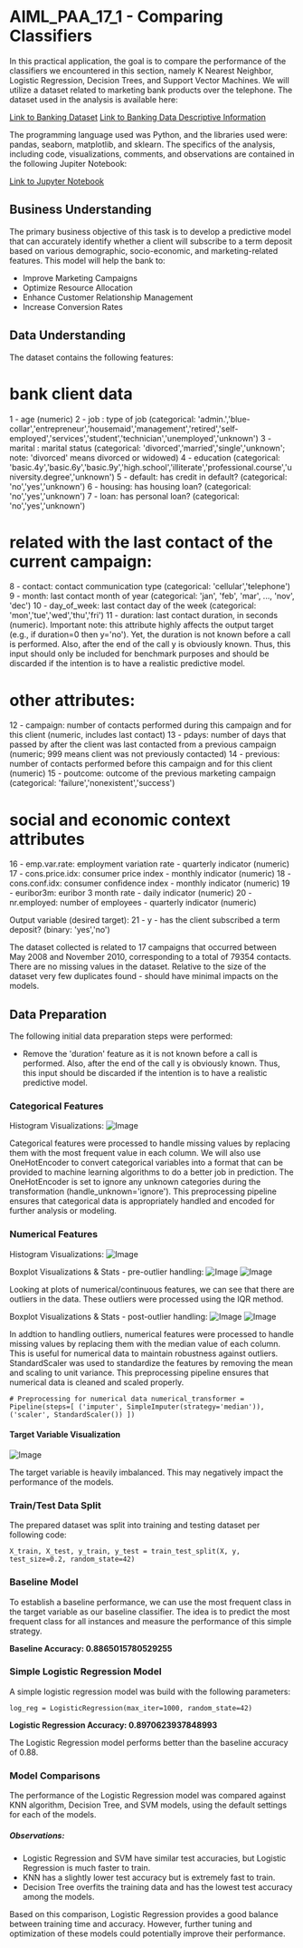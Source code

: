 # AIML_PAA_17_1 - Comparing Classifiers

In this practical application, the goal is to compare the performance of the classifiers we encountered in this section, namely K Nearest Neighbor, Logistic Regression, Decision Trees, and Support Vector Machines.  We will utilize a dataset related to marketing bank products over the telephone. The dataset used in the analysis is available here:

[Link to Banking Dataset](/data/bank-additional-full.csv) 
[Link to Banking Data Descriptive Information](/data/bank-additional-names.txt)

The programming language used was Python, and the libraries used were: pandas, seaborn, matplotlib, and sklearn.
The specifics of the analysis, including code, visualizations, comments, and observations are contained in the following Jupiter Notebook:

[Link to Jupyter Notebook](/PAA_17_1.jpynb)

## Business Understanding

The primary business objective of this task is to develop a predictive model that can accurately identify whether a client will subscribe to a term deposit based on various demographic, socio-economic, and marketing-related features. This model will help the bank to:

- Improve Marketing Campaigns
- Optimize Resource Allocation
- Enhance Customer Relationship Management
- Increase Conversion Rates

## Data Understanding

The dataset contains the following features:

# bank client data
1 - age (numeric)
2 - job : type of job (categorical: 'admin.','blue-collar','entrepreneur','housemaid','management','retired','self-employed','services','student','technician','unemployed','unknown')
3 - marital : marital status (categorical: 'divorced','married','single','unknown'; note: 'divorced' means divorced or widowed)
4 - education (categorical: 'basic.4y','basic.6y','basic.9y','high.school','illiterate','professional.course','university.degree','unknown')
5 - default: has credit in default? (categorical: 'no','yes','unknown')
6 - housing: has housing loan? (categorical: 'no','yes','unknown')
7 - loan: has personal loan? (categorical: 'no','yes','unknown')
# related with the last contact of the current campaign:
8 - contact: contact communication type (categorical: 'cellular','telephone')
9 - month: last contact month of year (categorical: 'jan', 'feb', 'mar', ..., 'nov', 'dec')
10 - day_of_week: last contact day of the week (categorical: 'mon','tue','wed','thu','fri')
11 - duration: last contact duration, in seconds (numeric). Important note: this attribute highly affects the output target (e.g., if duration=0 then y='no'). Yet, the duration is not known before a call is performed. Also, after the end of the call y is obviously known. Thus, this input should only be included for benchmark purposes and should be discarded if the intention is to have a realistic predictive model.
# other attributes:
12 - campaign: number of contacts performed during this campaign and for this client (numeric, includes last contact)
13 - pdays: number of days that passed by after the client was last contacted from a previous campaign (numeric; 999 means client was not previously contacted)
14 - previous: number of contacts performed before this campaign and for this client (numeric)
15 - poutcome: outcome of the previous marketing campaign (categorical: 'failure','nonexistent','success')
# social and economic context attributes
16 - emp.var.rate: employment variation rate - quarterly indicator (numeric)
17 - cons.price.idx: consumer price index - monthly indicator (numeric)
18 - cons.conf.idx: consumer confidence index - monthly indicator (numeric)
19 - euribor3m: euribor 3 month rate - daily indicator (numeric)
20 - nr.employed: number of employees - quarterly indicator (numeric)

Output variable (desired target):
21 - y - has the client subscribed a term deposit? (binary: 'yes','no')

The dataset collected is related to 17 campaigns that occurred between May 2008 and November 2010, corresponding to a total of 79354 contacts. There are no missing values in the dataset. Relative to the size of the dataset very few duplicates found - should have minimal impacts on the models.

## Data Preparation

The following initial data preparation steps were performed:
* Remove the 'duration' feature as it is not known before a call is performed. Also, after the end of the call y is obviously known. Thus, this input should be discarded if the intention is to have a realistic predictive model.

### Categorical Features

Histogram Visualizations:
![Image](/images/CATHist.png) 

Categorical features were processed to handle missing values by replacing them with the most frequent value in each column. We will also use OneHotEncoder to convert categorical variables into a format that can be provided to machine learning algorithms to do a better job in prediction. The OneHotEncoder is set to ignore any unknown categories during the transformation (handle_unknown='ignore'). This preprocessing pipeline ensures that categorical data is appropriately handled and encoded for further analysis or modeling.

### Numerical Features

Histogram Visualizations:
![Image](/images/NUMHist.png) 

Boxplot Visualizations & Stats - pre-outlier handling:
![Image](/images/NUMBoxPreOut.png) 
![Image](/images/PreOutlier.png)

Looking at plots of numerical/continuous features, we can see that there are outliers in the data.  These outliers were processed using the IQR method.

Boxplot Visualizations & Stats - post-outlier handling:
![Image](/images/NUMBoxPreOut.png) 
![Image](/images/PostOutlier.png) 

In addtion to handling outliers, numerical features were processed to handle missing values by replacing them with the median value of each column. This is useful for numerical data to maintain robustness against outliers. StandardScaler was used to standardize the features by removing the mean and scaling to unit variance. This preprocessing pipeline ensures that numerical data is cleaned and scaled properly.

`# Preprocessing for numerical data
numerical_transformer = Pipeline(steps=[
    ('imputer', SimpleImputer(strategy='median')),
    ('scaler', StandardScaler())
])`

#### Target Variable Visualization

![Image](/images/TargVar.png) 

The target variable is heavily imbalanced. This may negatively impact the performance of the models.


### Train/Test Data Split

The prepared dataset was split into training and testing dataset per following code:

`X_train, X_test, y_train, y_test = train_test_split(X, y, test_size=0.2, random_state=42)`

### Baseline Model

To establish a baseline performance, we can use the most frequent class in the target variable as our baseline classifier. The idea is to predict the most frequent class for all instances and measure the performance of this simple strategy.

**Baseline Accuracy: 0.8865015780529255**

### Simple Logistic Regression Model

A simple logistic regression model was build with the following parameters:

`log_reg = LogisticRegression(max_iter=1000, random_state=42)`

**Logistic Regression Accuracy: 0.8970623937848993**

The Logistic Regression model performs better than the baseline accuracy of 0.88.

### Model Comparisons ###

The performance of the Logistic Regression model was compared against KNN algorithm, Decision Tree, and SVM models, using the default settings for each of the models.







##### Observations:

- Logistic Regression and SVM have similar test accuracies, but Logistic Regression is much faster to train.
- KNN has a slightly lower test accuracy but is extremely fast to train.
- Decision Tree overfits the training data and has the lowest test accuracy among the models.

Based on this comparison, Logistic Regression provides a good balance between training time and accuracy. However, further tuning and optimization of these models could potentially improve their performance.







